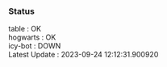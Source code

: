 ### Status


table : OK  
hogwarts : OK  
icy-bot : DOWN  
Latest Update : 2023-09-24 12:12:31.900920
